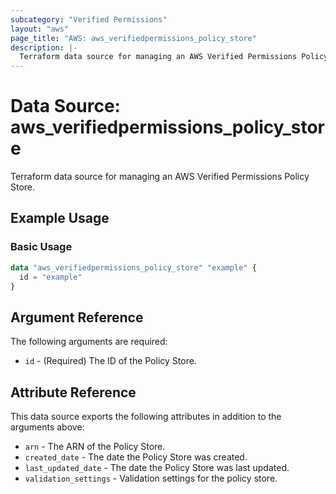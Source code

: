 ```yaml
---
subcategory: "Verified Permissions"
layout: "aws"
page_title: "AWS: aws_verifiedpermissions_policy_store"
description: |-
  Terraform data source for managing an AWS Verified Permissions Policy Store.
---
```


# Data Source: aws_verifiedpermissions_policy_store

Terraform data source for managing an AWS Verified Permissions Policy Store.

## Example Usage

### Basic Usage

```terraform
data "aws_verifiedpermissions_policy_store" "example" { 
  id = "example"
}
```

## Argument Reference

The following arguments are required:

* `id` - (Required) The ID of the Policy Store.

## Attribute Reference

This data source exports the following attributes in addition to the arguments above:

* `arn` - The ARN of the Policy Store.
* `created_date` - The date the Policy Store was created.
* `last_updated_date` - The date the Policy Store was last updated.
* `validation_settings` - Validation settings for the policy store.
